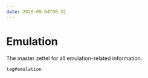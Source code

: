 ```yaml
---
date: 2020-09-04T00:32
---
```


# Emulation

The master zettel for all emulation-related information.

```query
tag#emulation
```